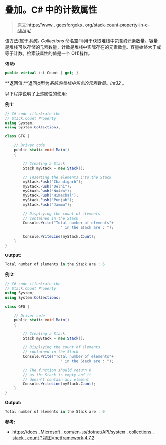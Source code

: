# 叠加。C# 中的计数属性

> 原文:[https://www . geesforgeks . org/stack-count-property-in-c-sharp/](https://www.geeksforgeeks.org/stack-count-property-in-c-sharp/)

该方法(属于*系统。Collections* 命名空间)用于获取堆栈中包含的元素数量。容量是堆栈可以存储的元素数量，计数是堆栈中实际存在的元素数量。容量始终大于或等于计数。检索该属性的值是一个 O(1)操作。

**语法:**

```cs
public virtual int Count { get; }
```

**返回值:**返回类型为*系统的堆栈中包含的元素数量。Int32* 。

以下程序说明了上述属性的使用:

**例 1:**

```cs
// C# code illustrate the
// Stack.Count Property
using System;
using System.Collections;

class GFG {

    // Driver code
    public static void Main()
    {

        // Creating a Stack
        Stack myStack = new Stack();

        // Inserting the elements into the Stack
        myStack.Push("Chandigarh");
        myStack.Push("Delhi");
        myStack.Push("Noida");
        myStack.Push("Himachal");
        myStack.Push("Punjab");
        myStack.Push("Jammu");

        // Displaying the count of elements
        // contained in the Stack
        Console.Write("Total number of elements"+
                         " in the Stack are : ");

        Console.WriteLine(myStack.Count);
    }
}
```

**Output:**

```cs
Total number of elements in the Stack are : 6

```

**例 2:**

```cs
// C# code illustrate the
// Stack.Count Property
using System;
using System.Collections;

class GFG {

    // Driver code
    public static void Main()
    {

        // Creating a Stack
        Stack myStack = new Stack();

        // Displaying the count of elements
        // contained in the Stack
        Console.Write("Total number of elements"+
                         " in the Stack are : ");

        // The function should return 0
        // as the Stack is empty and it
        // doesn't contain any element
        Console.WriteLine(myStack.Count);
    }
}
```

**Output:**

```cs
Total number of elements in the Stack are : 0

```

**参考:**

*   [https://docs . Microsoft . com/en-us/dotnet/API/system . collections . stack . count？视图=netframework-4.7.2](https://docs.microsoft.com/en-us/dotnet/api/system.collections.stack.count?view=netframework-4.7.2)